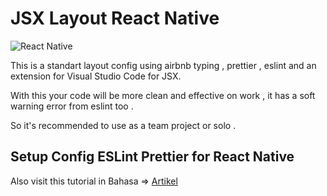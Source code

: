 # JSX Layout React Native

![React Native](https://img.shields.io/badge/react_native-%2320232a.svg?style=for-the-badge&logo=react&logoColor=%2361DAFB)


This is a standart layout config using airbnb typing , prettier , eslint and an extension for Visual Studio Code for JSX.

With this your code will be more clean and effective on work , it has a soft warning error from eslint too .

So it's recommended to use as a team project or solo .

## Setup Config ESLint Prettier for React Native
Also visit this tutorial in Bahasa => [Artikel]



[Artikel]:https://rfebriansyah.medium.com/eslint-dan-prettier-pada-react-native-61554a184e88
